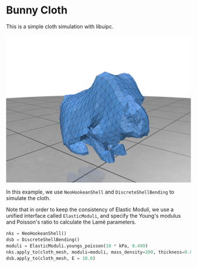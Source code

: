 # Bunny Cloth

This is a simple cloth simulation with libuipc. 

![image](image.png)

In this example, we use `NeoHookeanShell` and `DiscreteShellBending` to simulate the cloth.

Note that in order to keep the consistency of Elastic Moduli, we use a unified interface called `ElasticModuli`, and specify the Young's modulus and Poisson's ratio to calculate the Lamé parameters.

```python
nks = NeoHookeanShell()
dsb = DiscreteShellBending()
moduli = ElasticModuli.youngs_poisson(10 * kPa, 0.499)
nks.apply_to(cloth_mesh, moduli=moduli, mass_density=200, thickness=0.001)
dsb.apply_to(cloth_mesh, E = 10.0)
```